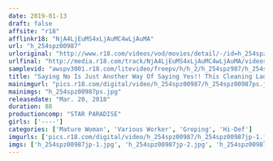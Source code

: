```yaml
---
date: 2019-01-13
draft: false
affsite: "r18"
afflinkr18: "NjA4LjEuMS4xLjAuMC4wLjAuMA"
url: "h_254spz00987"
urloriginal: "http://www.r18.com/videos/vod/movies/detail/-/id=h_254spz00987"
urlfinal: "http://media.r18.com/track/NjA4LjEuMS4xLjAuMC4wLjAuMA/videos/vod/movies/detail/-/id=h_254spz00987"
samplevid: "awspv3001.r18.com/litevideo/freepv/h/h_2/h_254spz987/h_254spz987_dmb_w.mp4"
title: "Saying No Is Just Another Way Of Saying Yes!! This Cleaning Lady Had Such A Voluptuous Ass That I Had To Give Her The Molester Treatment While She Cleaned"
mainimgurl: "pics.r18.com/digital/video/h_254spz00987/h_254spz00987ps.jpg"
mainimgs: "h_254spz00987ps.jpg"
releasedate: "Mar. 20, 2018"
duration: 88
productioncomp: "STAR PARADISE"
girls: ['----']
categories: ['Mature Woman', 'Various Worker', 'Groping', 'Hi-Def']
imgurls: ['pics.r18.com/digital/video/h_254spz00987/h_254spz00987jp-1.jpg', 'pics.r18.com/digital/video/h_254spz00987/h_254spz00987jp-2.jpg', 'pics.r18.com/digital/video/h_254spz00987/h_254spz00987jp-3.jpg', 'pics.r18.com/digital/video/h_254spz00987/h_254spz00987jp-4.jpg', 'pics.r18.com/digital/video/h_254spz00987/h_254spz00987jp-5.jpg', 'pics.r18.com/digital/video/h_254spz00987/h_254spz00987jp-6.jpg', 'pics.r18.com/digital/video/h_254spz00987/h_254spz00987jp-7.jpg', 'pics.r18.com/digital/video/h_254spz00987/h_254spz00987jp-8.jpg', 'pics.r18.com/digital/video/h_254spz00987/h_254spz00987jp-9.jpg', 'pics.r18.com/digital/video/h_254spz00987/h_254spz00987jp-10.jpg', 'pics.r18.com/digital/video/h_254spz00987/h_254spz00987jp-11.jpg', 'pics.r18.com/digital/video/h_254spz00987/h_254spz00987jp-12.jpg', 'pics.r18.com/digital/video/h_254spz00987/h_254spz00987jp-13.jpg', 'pics.r18.com/digital/video/h_254spz00987/h_254spz00987jp-14.jpg', 'pics.r18.com/digital/video/h_254spz00987/h_254spz00987jp-15.jpg', 'pics.r18.com/digital/video/h_254spz00987/h_254spz00987jp-16.jpg', 'pics.r18.com/digital/video/h_254spz00987/h_254spz00987jp-17.jpg', 'pics.r18.com/digital/video/h_254spz00987/h_254spz00987jp-18.jpg', 'pics.r18.com/digital/video/h_254spz00987/h_254spz00987jp-19.jpg', 'pics.r18.com/digital/video/h_254spz00987/h_254spz00987jp-20.jpg']
imgs: ['h_254spz00987jp-1.jpg', 'h_254spz00987jp-2.jpg', 'h_254spz00987jp-3.jpg', 'h_254spz00987jp-4.jpg', 'h_254spz00987jp-5.jpg', 'h_254spz00987jp-6.jpg', 'h_254spz00987jp-7.jpg', 'h_254spz00987jp-8.jpg', 'h_254spz00987jp-9.jpg', 'h_254spz00987jp-10.jpg', 'h_254spz00987jp-11.jpg', 'h_254spz00987jp-12.jpg', 'h_254spz00987jp-13.jpg', 'h_254spz00987jp-14.jpg', 'h_254spz00987jp-15.jpg', 'h_254spz00987jp-16.jpg', 'h_254spz00987jp-17.jpg', 'h_254spz00987jp-18.jpg', 'h_254spz00987jp-19.jpg', 'h_254spz00987jp-20.jpg']
---
```

